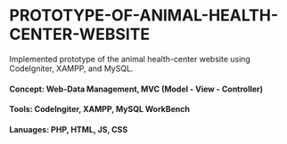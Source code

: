 # PROTOTYPE-OF-ANIMAL-HEALTH-CENTER-WEBSITE
Implemented prototype of the animal health-center website using CodeIgniter, XAMPP, and MySQL.

#### Concept: Web-Data Management, MVC (Model - View - Controller)
#### Tools: CodeIngiter, XAMPP, MySQL WorkBench
#### Lanuages: PHP, HTML, JS, CSS
